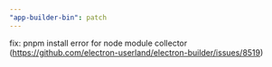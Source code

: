 ```yaml
---
"app-builder-bin": patch
---
```


fix: pnpm install error for node module collector (https://github.com/electron-userland/electron-builder/issues/8519)
